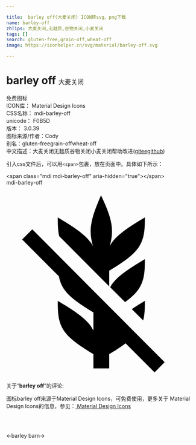 ```yaml
---

title:  barley off(大麦关闭) ICON转svg、png下载
name: barley-off
zhTips: 大麦关闭,无麸质,谷物关闭,小麦关闭
tags: []
search: gluten-free,grain-off,wheat-off
image: https://iconhelper.cn/svg/material/barley-off.svg

---
```


# barley off  <small style="font-size: 60%;font-weight: 100">大麦关闭</small>


<div class="detail-page">
<p>
<span><span class="badge-success badge">免费图标</span> </span>
<br/>
<span>
ICON库：
<span class="badge-secondary badge">Material Design Icons</span> 
</span>
<br/>
<span>
CSS名称：
<span class="badge-secondary badge">mdi-barley-off</span> 
</span>
<br/>
<span>
unicode：
<span class="badge-secondary badge">F0B5D</span> 
<copy-btn content='F0B5D' btn-title=""></copy-btn>
<copy-btn :content='String.fromCodePoint(parseInt("F0B5D", 16))' btn-title="复制U"></copy-btn>
</span>
<br/>
<span>
版本：
<span class="badge-secondary badge">3.0.39</span> 
</span>
<br/>
<span>图标来源/作者：<span class="badge-light badge">Cody</span></span> 
<br/>
<span>别名：<span class="badge-light badge">gluten-free</span><span class="badge-light badge">grain-off</span><span class="badge-light badge">wheat-off</span></span><br/><span class="zh-detail">中文描述：<span class="badge-primary badge">大麦关闭</span><span class="badge-primary badge">无麸质</span><span class="badge-primary badge">谷物关闭</span><span class="badge-primary badge">小麦关闭</span><span class="help-link"><span>帮助改进</span>(<a href="https://gitee.com/liuwave/icon-helper/edit/master/json/material/barley-off.json" target="_blank" rel="noopener noreferrer">gitee</a><a href="https://github.com/liuwave/icon-helper/edit/master/json/material/barley-off.json" target="_blank" rel="noopener noreferrer">github</a></span>)</span><br/>
</p>
</div>
<div class="alert alert-dark">
  <i class="mdi mdi-barley-off mdi-48px"></i>
  <i class="mdi mdi-barley-off mdi-36px"></i>
  <i class="mdi mdi-barley-off mdi-24px"></i>
  <i class="mdi mdi-barley-off mdi-18px"></i>
</div>
<div>
  <p>引入css文件后，可以用<code>&lt;span&gt;</code>包裹，放在页面中。具体如下所示：    
  </p>
  <div class="alert alert-primary" style="font-size: 14px">
    &lt;span class="mdi mdi-barley-off" aria-hidden="true"&gt;&lt;/span&gt;
    <copy-btn content='<span class="mdi mdi-barley-off" aria-hidden="true"></span>'></copy-btn>
  </div>
  <div class="alert alert-secondary">
    <i class="mdi mdi-barley-off"
    style="font-size: 24px"
    aria-hidden="true"></i> mdi-barley-off
    <copy-btn content="mdi-barley-off" btn-title="复制图标名称"></copy-btn>
  </div>
</div>
<div id="svg" class="svg-wrap">
<svg xmlns="http://www.w3.org/2000/svg" viewBox="0 0 24 24"><path d="M11.96,1.21C11.3,2.76 10.64,4.31 10.65,5.82C10.66,6.42 10.77,7 10.94,7.62C10.86,7.46 10.77,7.31 10.67,7.17C9.83,6 8.17,5 6.5,4C6.5,4.8 6.5,5.59 6.68,6.36L13,12.68V10.7C14.5,9.8 15.92,8.88 16.67,7.83C17.5,6.67 17.5,5.33 17.5,4C15.83,5 14.17,6 13.33,7.17C13.23,7.31 13.15,7.45 13.07,7.59C13.25,6.96 13.36,6.32 13.35,5.69C13.34,4.18 12.65,2.69 11.96,1.21M3.28,5.5L2,6.77L6.64,11.41C6.75,12 6.95,12.55 7.33,13.08C8.08,14.13 9.5,15.05 11,15.95V18.23L10.67,17.67C9.83,16.5 8.17,15.5 6.5,14.5C6.5,15.83 6.5,17.17 7.33,18.33C8.08,19.38 9.5,20.3 11,21.2V23H13V21.2C13.74,20.76 14.45,20.31 15.07,19.84L18.73,23.5L20,22.22C14,16.23 9.1,11.32 3.28,5.5M17.5,9.25C15.83,10.25 14.17,11.25 13.33,12.42L13.12,12.79L15,14.66C15.67,14.16 16.27,13.64 16.67,13.08C17.5,11.92 17.5,10.58 17.5,9.25M17.5,14.5C16.93,14.84 16.38,15.18 15.85,15.53L17.29,16.97C17.5,16.17 17.5,15.33 17.5,14.5Z" /></svg>
</div>
<detail full-name='mdi-barley-off'></detail>
<div class="icon-detail__container">
<p>关于“<b>barley off</b>”的评论:</p>
</div>
<Vssue title="关于“barley off”的评论" />    
<div><p>图标barley off来源于Material Design Icons，可免费使用，更多关于 Material Design Icons的信息，参见：<a target="_blank" href="https://iconhelper.cn/material.html"> Material Design Icons</a>
</p></div>

<div style="padding:2rem 0 " class="page-nav"><p class="inner"><span class="prev">←<router-link to="/icon/barley.html">barley</router-link></span> <span class="next"><router-link to="/icon/barn.html">barn</router-link>→</span></p></div>

